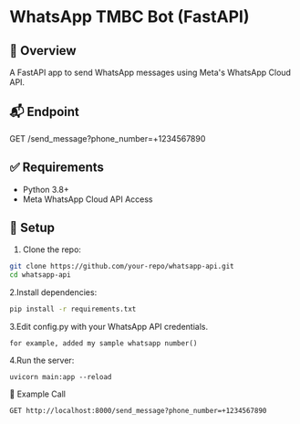 # WhatsApp TMBC Bot (FastAPI)

## 🚀 Overview
A FastAPI app to send WhatsApp messages using Meta's WhatsApp Cloud API.

## 📬 Endpoint

GET /send_message?phone_number=+1234567890

## ✅ Requirements

- Python 3.8+
- Meta WhatsApp Cloud API Access

## 🔧 Setup
1. Clone the repo:

```bash
git clone https://github.com/your-repo/whatsapp-api.git
cd whatsapp-api
```

2.Install dependencies:
```bash
pip install -r requirements.txt
```

3.Edit config.py with your WhatsApp API credentials.

    for example, added my sample whatsapp number()


4.Run the server:

```
uvicorn main:app --reload
```

📱 Example Call
```
GET http://localhost:8000/send_message?phone_number=+1234567890
```